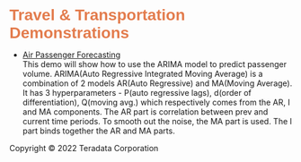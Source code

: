 <b style = 'font-size:28px;font-family:Arial;color:#E37C4D'>Travel & Transportation Demonstrations</b>
 
* [Air Passenger Forecasting](../UseCases/AirPassengersTimeSeriesForecasting/AirPassengersTimeSeriesForecasting.ipynb)
<br>This demo will show how to use the ARIMA model to predict passenger volume.  ARIMA(Auto Regressive Integrated Moving Average) is a combination of 2 models AR(Auto Regressive) and MA(Moving Average). It has 3 hyperparameters - P(auto regressive lags), d(order of differentiation), Q(moving avg.) which respectively comes from the AR, I and MA components. The AR part is correlation between prev and current time periods. To smooth out the noise, the MA part is used. The I part binds together the AR and MA parts.</br>
 

Copyright © 2022 Teradata Corporation
